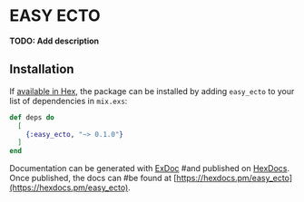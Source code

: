 # EASY ECTO

**TODO: Add description**

## Installation

If [available in Hex](https://hex.pm/docs/publish), the package can be installed
by adding `easy_ecto` to your list of dependencies in `mix.exs`:

```elixir
def deps do
  [
    {:easy_ecto, "~> 0.1.0"}
  ]
end
```

Documentation can be generated with [ExDoc](https://github.com/elixir-lang/ex_doc)
#and published on [HexDocs](https://hexdocs.pm). Once published, the docs can
#be found at [https://hexdocs.pm/easy_ecto](https://hexdocs.pm/easy_ecto).


